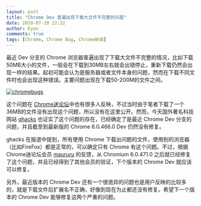 ```yaml
---
layout: post
title: "Chrome Dev 普遍出现下载大文件不完整的问题"
date: 2010-07-20 22:22
author: Eyon
comments: true
tags: [Chrome, Chrome Bug, Chrome新闻]
---
```

最近 Dev 分支的 Chrome 浏览器普遍出现了下载大文件不完整的情况，比如下载50MB大小的文件，一般会在下载到30MB左右就会出错停止，重新下载仍然会出现一样的结果。起初可能会认为是服务器或者文件本身的问题，然而在下载不同文件时也会出现这种错误。主要问题出现在下载50-200M的文件之间。

<a href="http://img.chromi.org/2010/07/chromebugs.png">![](http://img.chromi.org/2010/07/chromebugs.png "chromebugs")</a>

这个问题在 [Chrome迷论坛](http://bbs.chromi.org/thread-11605-1-1.html)中也有很多人反映，不过当时由于笔者下载了一个36MB的文件没有出现这个问题，所以没有在这里公开。然而，今天国外著名科技网站 [ghacks](http://www.ghacks.net/2010/07/20/google-chrome-problems-downloading-large-files/) 也证实了这个问题的存在，已经确定了是最近 Chrome Dev 分支的问题，并且截至到最新版的 Chrome 6.0.466.0 Dev 仍然没有修复。

ghacks 在报道中提到，所有使用 Chrome 下载出问题的文件，使用别的浏览器（比如FireFox）都是正常的，可以确定只有 Chrome 有这个问题。不过，根据 Chrome迷论坛会员 [maururu](http://bbs.chromi.org/viewthread.php?tid=11605&page=2#pid68238) 的反馈，从 Chromium 6.0.471.0 之后就已经修复了这个问题，并且已经得到了其他会员的验证，下个版本的 Chrome Dev 就应该可以修复。

另外，最近版本的 Chrome Dev 还有一个很诡异的问题也是用户反映的比较多的，就是下载文件后扩展名不正确，好像到现在为止都还没有修复。希望下一个版本的 Chrome Dev 能够修复这两个严重的问题。
